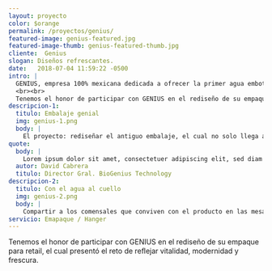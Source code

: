 ```yaml
---
layout: proyecto
color: $orange
permalink: /proyectos/genius/
featured-image: genius-featured.jpg
featured-image-thumb: genius-featured-thumb.jpg
cliente:  Genius
slogan: Diseños refrescantes.
date:   2018-07-04 11:59:22 -0500
intro: |
  GENIUS, empresa 100% mexicana dedicada a ofrecer la primer agua embotellada con nanotecnología en el país, sus cualidades químicas como partículas de plata, minerales y aminoácidos no solo refrescan, sino que fortalecen al sistema.
  <br><br>
  Tenemos el honor de participar con GENIUS en el rediseño de su empaque para retail, el cual presentó el reto de reﬂejar vitalidad, modernidad y frescura, así como pautas especiales para distrubuidores de la marca como un hanger para las botellas.
descripcion-1:
  titulo: Embalaje genial
  img: genius-1.png
  body: |
    El proyecto: rediseñar el antiguo embalaje, el cual no solo llega a los distrubuidores de GENUIS, sino a los consumidores que participan de su programa de entrega mensual, inﬂuencers y embajadores de marca a lo largo y ancho del país. El resultado: un bello “rompecabezas” de cartón que comparte e invita a ser parte de la experiencia de consumo de GENIUS.
quote: 
  body: |
    Lorem ipsum dolor sit amet, consectetuer adipiscing elit, sed diam nonummy nibh euismodtincidunt ut laoreet dolore magna aliquam erat volutpat. Ut wisi enim ad minim veniam, quis nostrud exerci tation ullam- corper suscipit lobortis nisl ut aliquip ex ea commodo consequat. Duis autem vel eum iriure dolor in hendre- rit in vulputate velit esse molestie consequat onsectetuer adipiscing elit, sed diam.
  autor: David Cabrera
  titulo: Director Gral. BioGenius Technology
descripcion-2:
  titulo: Con el agua al cuello
  img: genius-2.png
  body: |
    Compartir a los comensales que conviven con el producto en las mesas de sus centros de reunión favoritos, e invitarlos a nutrir su cuerpo al tiempo que degustan deliciosos platillos; son parte de la iniciativa de GENIUS donde abrazar a la botella con un hanger que comunicara estas ideas dieron como resultado un proyecto divertido, cálido e informativo.
servicio: Emapaque / Hanger
---
```

Tenemos el honor de participar con GENIUS en el rediseño de su empaque para retail, el cual presentó el reto de reﬂejar vitalidad, modernidad y frescura.